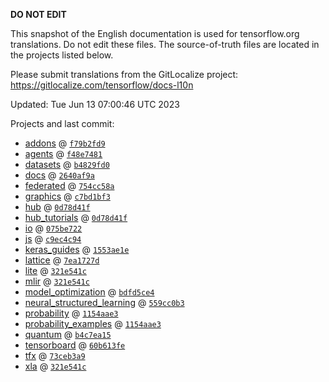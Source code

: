 __DO NOT EDIT__

This snapshot of the English documentation is used for tensorflow.org
translations. Do not edit these files. The source-of-truth files are located in
the projects listed below.

Please submit translations from the GitLocalize project: https://gitlocalize.com/tensorflow/docs-l10n

Updated: Tue Jun 13 07:00:46 UTC 2023

Projects and last commit:

- [addons](https://github.com/tensorflow/addons/tree/master/docs) @ <a href='https://github.com/tensorflow/addons/commit/f79b2fd93752705903583719002f7428a6d14536'><code>f79b2fd9</code></a>
- [agents](https://github.com/tensorflow/agents/tree/master/docs) @ <a href='https://github.com/tensorflow/agents/commit/f48e748195ec5e20119914c51d74047bd1c01e82'><code>f48e7481</code></a>
- [datasets](https://github.com/tensorflow/datasets/tree/master/docs) @ <a href='https://github.com/tensorflow/datasets/commit/b4829fd054ce27afc5841db5ea2b0fb9ff348c3a'><code>b4829fd0</code></a>
- [docs](https://github.com/tensorflow/docs/tree/master/site/en) @ <a href='https://github.com/tensorflow/docs/commit/2640af9a586e1e9a2c6cc2a1d52cf21ff9392f2c'><code>2640af9a</code></a>
- [federated](https://github.com/tensorflow/federated/tree/main/docs) @ <a href='https://github.com/tensorflow/federated/commit/754cc58a864f1a3c1e1d038c77f6f61e3fce990d'><code>754cc58a</code></a>
- [graphics](https://github.com/tensorflow/graphics/tree/master/tensorflow_graphics/g3doc) @ <a href='https://github.com/tensorflow/graphics/commit/c7bd1bf35afb9f20c73404773d3ad9c989f947b0'><code>c7bd1bf3</code></a>
- [hub](https://github.com/tensorflow/hub/tree/master/docs) @ <a href='https://github.com/tensorflow/hub/commit/0d78d41f111dcd5b6f770d376088aaf60dedc29c'><code>0d78d41f</code></a>
- [hub_tutorials](https://github.com/tensorflow/hub/tree/master/examples/colab) @ <a href='https://github.com/tensorflow/hub/commit/0d78d41f111dcd5b6f770d376088aaf60dedc29c'><code>0d78d41f</code></a>
- [io](https://github.com/tensorflow/io/tree/master/docs) @ <a href='https://github.com/tensorflow/io/commit/075be7222dfd234c902aeb31e2e0a44a8db49c00'><code>075be722</code></a>
- [js](https://github.com/tensorflow/tfjs-website/tree/master/docs) @ <a href='https://github.com/tensorflow/tfjs-website/commit/c9ec4c94197b126f8855dd8493e5c5f3ae9e82f4'><code>c9ec4c94</code></a>
- [keras_guides](https://github.com/tensorflow/docs/tree/snapshot-keras/site/en/guide/keras) @ <a href='https://github.com/tensorflow/docs/commit/1553ae1e4a149be71703e2ee60173b3d1e0e8c00'><code>1553ae1e</code></a>
- [lattice](https://github.com/tensorflow/lattice/tree/master/docs) @ <a href='https://github.com/tensorflow/lattice/commit/7ea1727de1e0309eb324296bc445e0bf5c5c6d74'><code>7ea1727d</code></a>
- [lite](https://github.com/tensorflow/tensorflow/tree/master/tensorflow/lite/g3doc) @ <a href='https://github.com/tensorflow/tensorflow/commit/321e541cbda1b4e473d264b4fe9bdd3dc2dbe488'><code>321e541c</code></a>
- [mlir](https://github.com/tensorflow/tensorflow/tree/master/tensorflow/compiler/mlir/g3doc) @ <a href='https://github.com/tensorflow/tensorflow/commit/321e541cbda1b4e473d264b4fe9bdd3dc2dbe488'><code>321e541c</code></a>
- [model_optimization](https://github.com/tensorflow/model-optimization/tree/master/tensorflow_model_optimization/g3doc) @ <a href='https://github.com/tensorflow/model-optimization/commit/bdfd5ce4e30072f2da5798375974af640789780b'><code>bdfd5ce4</code></a>
- [neural_structured_learning](https://github.com/tensorflow/neural-structured-learning/tree/master/g3doc) @ <a href='https://github.com/tensorflow/neural-structured-learning/commit/559cc0b39fec933cbd1e7fff9d457ce07733a044'><code>559cc0b3</code></a>
- [probability](https://github.com/tensorflow/probability/tree/main/tensorflow_probability/g3doc) @ <a href='https://github.com/tensorflow/probability/commit/1154aae3b1f5a5f31489eaeaf78803efc58a5b7f'><code>1154aae3</code></a>
- [probability_examples](https://github.com/tensorflow/probability/tree/main/tensorflow_probability/examples/jupyter_notebooks) @ <a href='https://github.com/tensorflow/probability/commit/1154aae3b1f5a5f31489eaeaf78803efc58a5b7f'><code>1154aae3</code></a>
- [quantum](https://github.com/tensorflow/quantum/tree/master/docs) @ <a href='https://github.com/tensorflow/quantum/commit/b4c7ea151275cb75bd75e5c2d35f36abf8679fd8'><code>b4c7ea15</code></a>
- [tensorboard](https://github.com/tensorflow/tensorboard/tree/master/docs) @ <a href='https://github.com/tensorflow/tensorboard/commit/60b613fe78191b67cf0e75034766e7ed25c31762'><code>60b613fe</code></a>
- [tfx](https://github.com/tensorflow/tfx/tree/master/docs) @ <a href='https://github.com/tensorflow/tfx/commit/73ceb3a91be39c43c317fda7b7b6db4e0c98f0dd'><code>73ceb3a9</code></a>
- [xla](https://github.com/tensorflow/tensorflow/tree/master/tensorflow/compiler/xla/g3doc) @ <a href='https://github.com/tensorflow/tensorflow/commit/321e541cbda1b4e473d264b4fe9bdd3dc2dbe488'><code>321e541c</code></a>

